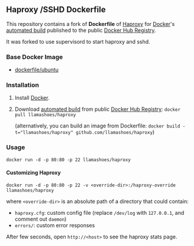 ## Haproxy /SSHD Dockerfile


This repository contains a fork of **Dockerfile** of [Haproxy](http://haproxy.1wt.eu/) for [Docker](https://www.docker.com/)'s [automated build](https://registry.hub.docker.com/u/dockerfile/haproxy/) published to the public [Docker Hub Registry](https://registry.hub.docker.com/).

It was forked to use supervisord to start haproxy and sshd.


### Base Docker Image

* [dockerfile/ubuntu](http://dockerfile.github.io/#/ubuntu)


### Installation

1. Install [Docker](https://www.docker.com/).

2. Download [automated build](https://registry.hub.docker.com/u/llamashoes/haproxy/) from public [Docker Hub Registry](https://registry.hub.docker.com/): `docker pull llamashoes/haproxy`

   (alternatively, you can build an image from Dockerfile: `docker build -t="llamashoes/haproxy" github.com/llamashoes/haproxy`)


### Usage

    docker run -d -p 80:80 -p 22 llamashoes/haproxy



#### Customizing Haproxy

    docker run -d -p 80:80 -p 22 -v <override-dir>:/haproxy-override llamashoes/haproxy

where `<override-dir>` is an absolute path of a directory that could contain:

  - `haproxy.cfg`: custom config file (replace `/dev/log` with `127.0.0.1`, and comment out `daemon`)
  - `errors/`: custom error responses

After few seconds, open `http://<host>` to see the haproxy stats page.

